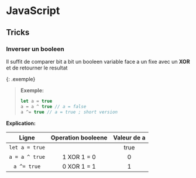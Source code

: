 # JavaScript
## Tricks
### Inverser un booleen
Il suffit de comparer bit a bit un booleen variable face a un fixe avec un **XOR** et de retourner le resultat

{: .exemple}
> **Exemple:** 
> 
> ```js
> let a = true
> a = a ^ true // a = false
> a ^= true // a = true ; short version
> ```

**Explication:**

| Ligne | Operation booleene | Valeur de a |
|:-----:|:------------------:|:-----------:|
| `let a = true` | | true|
| `a = a ^ true` | 1 XOR 1 = 0 | 0 |
| `a ^= true` | 0 XOR 1 = 1 | 1 |